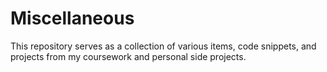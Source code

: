# Miscellaneous

This repository serves as a collection of various items, code snippets, and projects from my coursework and personal side projects.
